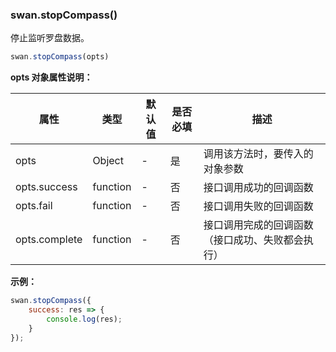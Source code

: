 ### swan.stopCompass()

停止监听罗盘数据。

```js
swan.stopCompass(opts)
```

**opts 对象属性说明：**

|属性|类型|默认值|是否必填|描述|
|-|-|-|-|-|
|opts|Object|-|是|调用该方法时，要传入的对象参数|
|opts.success|function|-|否|接口调用成功的回调函数|
|opts.fail|function|-|否|接口调用失败的回调函数|
|opts.complete|function|-|否|接口调用完成的回调函数（接口成功、失败都会执行）|

**示例：**

```js
swan.stopCompass({
    success: res => {
        console.log(res);
    }
});
```